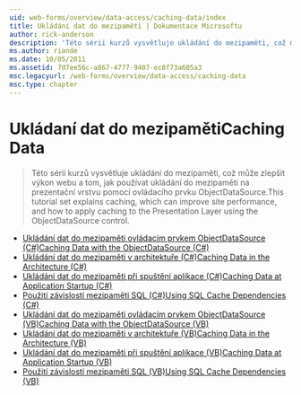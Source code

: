 ```yaml
---
uid: web-forms/overview/data-access/caching-data/index
title: Ukládání dat do mezipaměti | Dokumentace Microsoftu
author: rick-anderson
description: 'Této sérii kurzů vysvětluje ukládání do mezipaměti, což může zlepšit výkon webu a tom, jak používat ukládání do mezipaměti na prezentační vrstvu pomocí ovládacího prvku ObjectDataSource...'
ms.author: riande
ms.date: 10/05/2011
ms.assetid: 7d7ee56c-a867-4777-9407-ec8f73a605a3
msc.legacyurl: /web-forms/overview/data-access/caching-data
msc.type: chapter
---
```

<a name="caching-data"></a><span data-ttu-id="d47ec-103">Ukládaní dat do mezipaměti</span><span class="sxs-lookup"><span data-stu-id="d47ec-103">Caching Data</span></span>
====================
> <span data-ttu-id="d47ec-104">Této sérii kurzů vysvětluje ukládání do mezipaměti, což může zlepšit výkon webu a tom, jak používat ukládání do mezipaměti na prezentační vrstvu pomocí ovládacího prvku ObjectDataSource.</span><span class="sxs-lookup"><span data-stu-id="d47ec-104">This tutorial set explains caching, which can improve site performance, and how to apply caching to the Presentation Layer using the ObjectDataSource control.</span></span>


- [<span data-ttu-id="d47ec-105">Ukládání dat do mezipaměti ovládacím prvkem ObjectDataSource (C#)</span><span class="sxs-lookup"><span data-stu-id="d47ec-105">Caching Data with the ObjectDataSource (C#)</span></span>](caching-data-with-the-objectdatasource-cs.md)
- [<span data-ttu-id="d47ec-106">Ukládání dat do mezipaměti v architektuře (C#)</span><span class="sxs-lookup"><span data-stu-id="d47ec-106">Caching Data in the Architecture (C#)</span></span>](caching-data-in-the-architecture-cs.md)
- [<span data-ttu-id="d47ec-107">Ukládání dat do mezipaměti při spuštění aplikace (C#)</span><span class="sxs-lookup"><span data-stu-id="d47ec-107">Caching Data at Application Startup (C#)</span></span>](caching-data-at-application-startup-cs.md)
- [<span data-ttu-id="d47ec-108">Použití závislostí mezipaměti SQL (C#)</span><span class="sxs-lookup"><span data-stu-id="d47ec-108">Using SQL Cache Dependencies (C#)</span></span>](using-sql-cache-dependencies-cs.md)
- [<span data-ttu-id="d47ec-109">Ukládání dat do mezipaměti ovládacím prvkem ObjectDataSource (VB)</span><span class="sxs-lookup"><span data-stu-id="d47ec-109">Caching Data with the ObjectDataSource (VB)</span></span>](caching-data-with-the-objectdatasource-vb.md)
- [<span data-ttu-id="d47ec-110">Ukládání dat do mezipaměti v architektuře (VB)</span><span class="sxs-lookup"><span data-stu-id="d47ec-110">Caching Data in the Architecture (VB)</span></span>](caching-data-in-the-architecture-vb.md)
- [<span data-ttu-id="d47ec-111">Ukládání dat do mezipaměti při spuštění aplikace (VB)</span><span class="sxs-lookup"><span data-stu-id="d47ec-111">Caching Data at Application Startup (VB)</span></span>](caching-data-at-application-startup-vb.md)
- [<span data-ttu-id="d47ec-112">Použití závislostí mezipaměti SQL (VB)</span><span class="sxs-lookup"><span data-stu-id="d47ec-112">Using SQL Cache Dependencies (VB)</span></span>](using-sql-cache-dependencies-vb.md)

